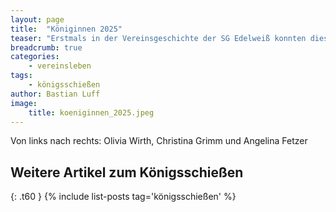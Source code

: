 ```yaml
---
layout: page
title:  "Königinnen 2025"
teaser: "Erstmals in der Vereinsgeschichte der SG Edelweiß konnten dieses Jahr drei Königinnen gekürt werden!"
breadcrumb: true
categories:
    - vereinsleben
tags:
    - königsschießen
author: Bastian Luff
image:
    title: koeniginnen_2025.jpeg
---
```


Von links nach rechts: Olivia Wirth, Christina Grimm und Angelina Fetzer

## Weitere Artikel zum Königsschießen
{: .t60 }
{% include list-posts tag='königsschießen' %}
